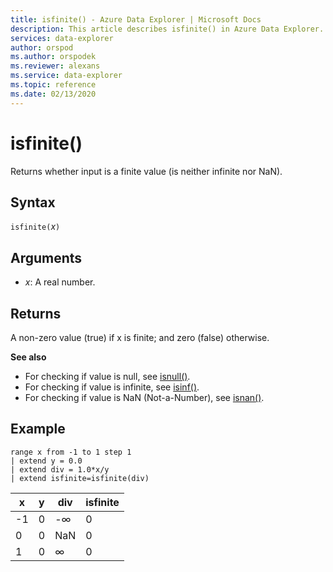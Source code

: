 ```yaml
---
title: isfinite() - Azure Data Explorer | Microsoft Docs
description: This article describes isfinite() in Azure Data Explorer.
services: data-explorer
author: orspod
ms.author: orspodek
ms.reviewer: alexans
ms.service: data-explorer
ms.topic: reference
ms.date: 02/13/2020
---
```

# isfinite()

Returns whether input is a finite value (is neither infinite nor NaN).

## Syntax

`isfinite(`*x*`)`

## Arguments

* *x*: A real number.

## Returns

A non-zero value (true) if x is finite; and zero (false) otherwise.

**See also**

* For checking if value is null, see [isnull()](isnullfunction.md).
* For checking if value is infinite, see [isinf()](isinffunction.md).
* For checking if value is NaN (Not-a-Number), see [isnan()](isnanfunction.md).

## Example

```kusto
range x from -1 to 1 step 1
| extend y = 0.0
| extend div = 1.0*x/y
| extend isfinite=isfinite(div)
```

|x|y|div|isfinite|
|---|---|---|---|
|-1|0|-∞|0|
|0|0|NaN|0|
|1|0|∞|0|